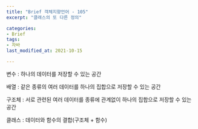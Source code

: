 ```yaml
---
title: "Brief 객체지향언어 - 105"
excerpt: "클래스의 또 다른 정의"

categories:
- Brief
tags:
- 자바
last_modified_at: 2021-10-15

---
```



변수 : 하나의 데이터를 저장할 수 있는 공간

배열 : 같은 종류의 여러 데이터를 하나의 집합으로 저장할 수 있는 공간

구조체 : 서로 관련된 여러 데이터를 종류에 관계없이 하나의 집합으로 저장할 수 있는 공간

클래스 : 데이터와 함수의 결합(구조체 + 함수)

